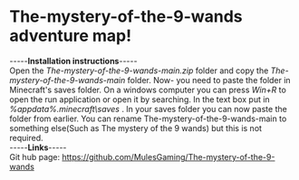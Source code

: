 # The-mystery-of-the-9-wands adventure map!  
-----**Installation instructions**-----  
Open the *The-mystery-of-the-9-wands-main.zip* folder and copy the  *The-mystery-of-the-9-wands-main* folder. Now- you need to paste the folder in Minecraft's saves folder. On a windows computer you can press *Win+R* to open the run application or open it by searching. In the text box put in *%appdata%\.minecraft\saves* . In your saves folder you can now paste the folder from earlier. You can rename The-mystery-of-the-9-wands-main to something else(Such as The mystery of the 9 wands) but this is not required.  
-----**Links**-----  
 Git hub page: https://github.com/MulesGaming/The-mystery-of-the-9-wands
